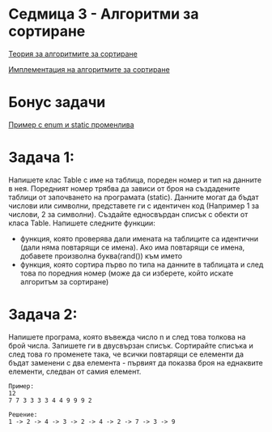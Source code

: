# Седмица 3 - Алгоритми за сортиране

[Теория за алгоритмите за сортиране](https://github.com/AleksandrinaKovachka/Data-structures-and-algorithms/tree/main/Week03/Sort-algorithms-theory)

[Имплементация на алгоритмите за сортиране](https://github.com/AleksandrinaKovachka/Data-structures-and-algorithms/blob/main/Week03/Sort-algorithms)

Бонус задачи
=

[Пример с enum и static променлива](https://github.com/AleksandrinaKovachka/Data-structures-and-algorithms/blob/main/Week03/Example-enum-static)

Задача 1:
=
Напишете клас Table с име на таблица, пореден номер и тип на данните в нея. Поредният номер трябва да зависи от броя на създадените таблици от започването на програмата (static). Данните могат да бъдат числови или символни, представете ги с идентичен код (Например 1 за числови, 2 за символни). Създайте едносвърдан списък с обекти от класа Table.
Напишете следните функции:
- функция, която проверява дали имената на таблиците са идентични (дали няма повтарящи се имена). Ако има повтарящи се имена, добавете произволна буква(rand()) към името
- функция, която сортира първо по типа на данните в таблицата и след това по поредния номер (може да си изберете, който искате алгоритъм за сортиране)

Задача 2:
=
Напишете програма, която въвежда число n и след това толкова на брой числа. Запишете ги в двусвързан списък. Сортирайте списъка и след това го променете така, че всички повтарящи се елементи да бъдат заменени с два елемента - първият да показва броя на еднаквите елементи, следван от самия елемент.

```
Пример:
12
7 7 3 3 3 3 4 4 9 9 9 2

Решение:
1 -> 2 -> 4 -> 3 -> 2 -> 4 -> 2 -> 7 -> 3 -> 9

```

